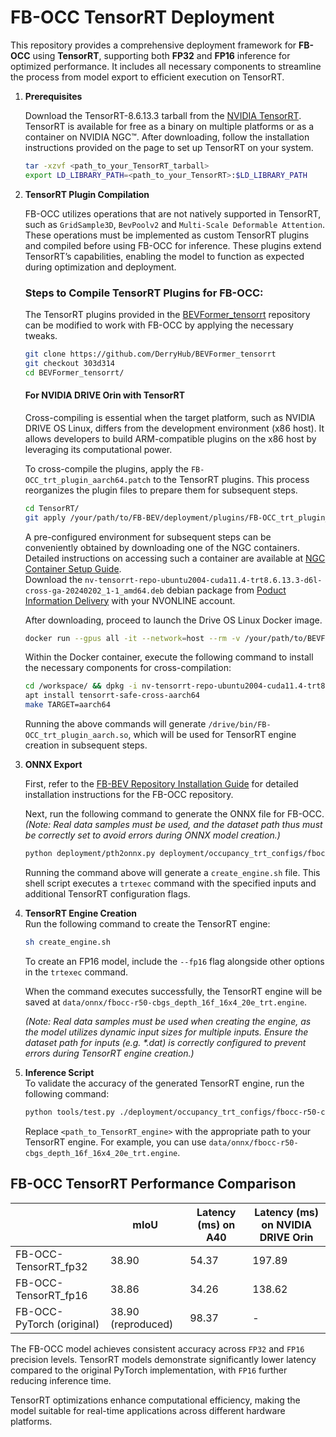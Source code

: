 # FB-OCC TensorRT Deployment

This repository provides a comprehensive deployment framework for **FB-OCC** using **TensorRT**, supporting both **FP32** and **FP16** inference for optimized performance. It includes all necessary components to streamline the process from model export to efficient execution on TensorRT.

1. **Prerequisites**
   
   Download the TensorRT-8.6.13.3 tarball from the [NVIDIA TensorRT](https://developer.nvidia.com/tensorrt). TensorRT is available for free as a binary on multiple platforms or as a container on NVIDIA NGC™. After downloading, follow the installation instructions provided on the page to set up TensorRT on your system.

   ```bash
   tar -xzvf <path_to_your_TensorRT_tarball>
   export LD_LIBRARY_PATH=<path_to_your_TensorRT>:$LD_LIBRARY_PATH
   ```

2. **TensorRT Plugin Compilation**  

   FB-OCC utilizes operations that are not natively supported in TensorRT, such as `GridSample3D`, `BevPoolv2` and `Multi-Scale Deformable Attention`. These operations must be implemented as custom TensorRT plugins and compiled before using FB-OCC for inference. These plugins extend TensorRT’s capabilities, enabling the model to function as expected during optimization and deployment.

   
   ### Steps to Compile TensorRT Plugins for FB-OCC:

   The TensorRT plugins provided in the [BEVFormer_tensorrt](https://github.com/DerryHub/BEVFormer_tensorrt) repository can be modified to work with FB-OCC by applying the necessary tweaks.

   ```bash
   git clone https://github.com/DerryHub/BEVFormer_tensorrt
   git checkout 303d314
   cd BEVFormer_tensorrt/
   ```

   #### For NVIDIA DRIVE Orin with TensorRT

   Cross-compiling is essential when the target platform, such as NVIDIA DRIVE OS Linux, differs from the development environment (x86 host). It allows developers to build ARM-compatible plugins on the x86 host by leveraging its computational power. 
   
   To cross-compile the plugins, apply the `FB-OCC_trt_plugin_aarch64.patch` to the TensorRT plugins. This process reorganizes the plugin files to prepare them for subsequent steps.

   ```bash
   cd TensorRT/
   git apply /your/path/to/FB-BEV/deployment/plugins/FB-OCC_trt_plugin_aarch64.patch
   ```

   A pre-configured environment for subsequent steps can be conveniently obtained by downloading one of the NGC containers. Detailed instructions on accessing such a container are available at [NGC Container Setup Guide](https://developer.nvidia.com/docs/drive/drive-os/6.0.10/public/drive-os-linux-installation/common/topics/installation/docker-ngc/setup-drive-os-linux-nvonline.html).    
   Download the `nv-tensorrt-repo-ubuntu2004-cuda11.4-trt8.6.13.3-d6l-cross-ga-20240202_1-1_amd64.deb` debian package from [Poduct Information Delivery](https://apps.nvidia.com/PID/ContentGroup/Detail/1948?FromLocation=CL) with your NVONLINE account. 
   
   After downloading, proceed to launch the Drive OS Linux Docker image.

   ```bash
   docker run --gpus all -it --network=host --rm -v /your/path/to/BEVFormer_tensorrt/TensorRT:/workspace/ nvcr.io/drive/driveos-sdk/drive-agx-orin-linux-aarch64-sdk-build-x86:6.0.10.0-0009
   ```
   Within the Docker container, execute the following command to install the necessary components for cross-compilation:
   ```bash
   cd /workspace/ && dpkg -i nv-tensorrt-repo-ubuntu2004-cuda11.4-trt8.6.13.3-d6l-cross-ga-20240202_1-1_amd64.deb
   apt install tensorrt-safe-cross-aarch64
   make TARGET=aarch64
   ```
   Running the above commands will generate `/drive/bin/FB-OCC_trt_plugin_aarch.so`, which will be used for TensorRT engine creation in subsequent steps.

   
3. **ONNX Export**  

   First, refer to the [FB-BEV Repository Installation Guide](docs/install.md) for detailed installation instructions for the FB-OCC repository.

   Next, run the following command to generate the ONNX file for FB-OCC.
   *(Note: Real data samples must be used, and the dataset path thus must be correctly set to avoid errors during ONNX model creation.)*
   ```bash
   python deployment/pth2onnx.py deployment/occupancy_trt_configs/fbocc-r50-cbgs_depth_16f_16x4_20e_trt.py --trt_path <path_to_TensorRT> --trt_plugin_path <path_to_TensorRT_PlugIn>
   ```
   Running the command above will generate a `create_engine.sh` file. This shell script executes a `trtexec` command with the specified inputs and additional TensorRT configuration flags.

 
4. **TensorRT Engine Creation**  
   Run the following command to create the TensorRT engine:
   ```bash
   sh create_engine.sh 
   ```
   To create an FP16 model, include the `--fp16` flag alongside other options in the `trtexec` command.

   When the command executes successfully, the TensorRT engine will be saved at `data/onnx/fbocc-r50-cbgs_depth_16f_16x4_20e_trt.engine`.
   
   *(Note: Real data samples must be used when creating the engine, as the model utilizes dynamic input sizes for multiple inputs. Ensure the dataset path for inputs (e.g. \*.dat) is correctly configured to prevent errors during TensorRT engine creation.)*

5. **Inference Script**  
   To validate the accuracy of the generated TensorRT engine, run the following command:

   ```bash
   python tools/test.py ./deployment/occupancy_trt_configs/fbocc-r50-cbgs_depth_16f_16x4_20e_trt.py ckpts/fbocc-r50-cbgs_depth_16f_16x4_20e.pth --trt_engine <path_to_TensorRT_engine>
   ```
   
   Replace `<path_to_TensorRT_engine>` with the appropriate path to your TensorRT engine. For example, you can use `data/onnx/fbocc-r50-cbgs_depth_16f_16x4_20e_trt.engine`.


## FB-OCC TensorRT Performance Comparison

|                      | mIoU           | Latency (ms) on A40  |  Latency (ms) on NVIDIA DRIVE Orin   |
|---------------------------|----------------|--------------|--------|
| FB-OCC-TensorRT_fp32      | 38.90          | 54.37        | 197.89 |
| FB-OCC-TensorRT_fp16      | 38.86          | 34.26        | 138.62 |
| FB-OCC-PyTorch (original) | 38.90 (reproduced)| 98.37    | -      |


The FB-OCC model achieves consistent accuracy across `FP32` and `FP16` precision levels. 
TensorRT models demonstrate significantly lower latency compared to the original PyTorch implementation, with `FP16` further reducing inference time. 

TensorRT optimizations enhance computational efficiency, making the model suitable for real-time applications across different hardware platforms.